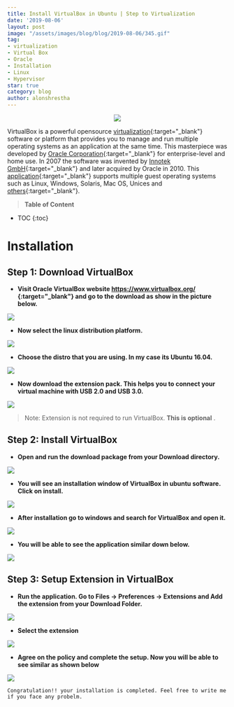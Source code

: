 ```yaml
---
title: Install VirtualBox in Ubuntu | Step to Virtualization
date: '2019-08-06'
layout: post
image: "/assets/images/blog/blog/2019-08-06/345.gif"
tag:
- virtualization
- Virtual Box
- Oracle
- Installation
- Linux
- Hypervisor
star: true
category: blog
author: alonshrestha
---
```


<p style="text-align:center;"><img src="/assets/images/blog/2019-08-06/345.gif"/></p>

VirtualBox is a powerful opensource [virtualization](https://alonshrestha.com.np/Introduction-to-Virtualization-Beginners-Guide/){:target="_blank"} software or platform that provides you to manage and run multiple operating systems as an application at the same time. This masterpiece was developed by [Oracle Corporation](https://www.oracle.com/index.html){:target="_blank"} for enterprise-level and home use. In 2007 the software was invented by [Innotek GmbH](https://www.virtualbox.org/wiki/innotek){:target="_blank"} and later acquired by Oracle in 2010.  This [application](https://en.wikipedia.org/wiki/VirtualBox){:target="_blank"} supports multiple guest operating systems such as Linux, Windows, Solaris, Mac OS, Unices and [others](https://www.virtualbox.org/wiki/Guest_OSes){:target="_blank"}.

> **Table of Content**

* TOC
{:toc}

# Installation
## Step 1: Download VirtualBox
- **Visit Oracle VirtualBox website [https://www.virtualbox.org/ ](https://www.virtualbox.org/){:target="_blank"} and go to the download as show in the picture below.**

![](/assets/images/blog/2019-08-06/1.png)

-  **Now select the linux distribution platform.**

![](/assets/images/blog/2019-08-06/2.png)

-  **Choose the distro that you are using. In my case its Ubuntu 16.04.**

![](/assets/images/blog/2019-08-06/3.png)

-  **Now download the extension pack. This helps you to connect your virtual machine with USB 2.0 and USB 3.0.**

![](/assets/images/blog/2019-08-06/4.png)

>   <span class="evidence"> Note: Extension is not required to run VirtualBox. **This is optional** </span> .

## Step 2: Install VirtualBox
- **Open and run the download package from your Download directory.**

![](/assets/images/blog/2019-08-06/5.png)

- **You will see an installation window of VirtualBox in ubuntu software. Click on install.**

![](/assets/images/blog/2019-08-06/6.png)

-  **After installation go to windows and  search for VirtualBox and open it.**

![](/assets/images/blog/2019-08-06/7.png)

-   **You will be able to see the application similar down below.**

![](/assets/images/blog/2019-08-06/8.png)

## Step 3: Setup Extension in VirtualBox
-   **Run the application. Go to Files -> Preferences -> Extensions and Add the extension from your Download Folder.**

![](/assets/images/blog/2019-08-06/10.png)

-  **Select the extension**

![](/assets/images/blog/2019-08-06/12.png)


-  **Agree on the policy and complete the setup. Now you will be able to see similar as shown below**

![](/assets/images/blog/2019-08-06/11.png)


`Congratulation!! your installation is completed. Feel free to write me  if you face any probelm.`